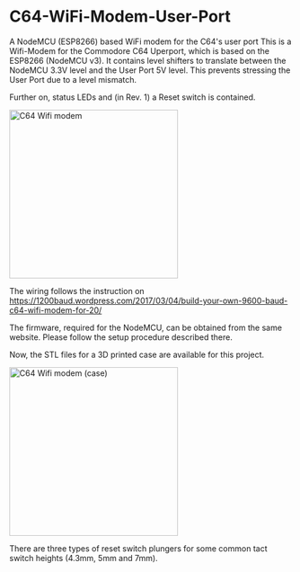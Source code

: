# C64-WiFi-Modem-User-Port
A NodeMCU (ESP8266) based WiFi modem for the C64's user port
This is a Wifi-Modem for the Commodore C64 Uperport, which is based on the ESP8266 (NodeMCU v3). It contains level shifters to 
translate between the NodeMCU 3.3V level and the User Port 5V level. This prevents stressing the User Port due to a level mismatch.

Further on, status LEDs and (in Rev. 1) a Reset switch is contained.


<img src="https://github.com/svenpetersen1965/C64-WiFi-Modem-User-Port/blob/master/Rev.%200/pictures/2286_-_C64_WiFi_Modem_v0.JPG" width="300" alt="C64 Wifi modem">

The wiring follows the instruction on https://1200baud.wordpress.com/2017/03/04/build-your-own-9600-baud-c64-wifi-modem-for-20/ 

The firmware, required for the NodeMCU, can be obtained from the same website. Please follow the setup procedure described there.

Now, the STL files for a 3D printed case are available for this project.

<img src="https://github.com/svenpetersen1965/C64-WiFi-Modem-User-Port/blob/master/Case/Rev.%200/pictures/2653_WiFiMod_Case.jpg" width="300" alt="C64 Wifi modem (case)">

There are three types of reset switch plungers for some common tact switch heights (4.3mm, 5mm and 7mm).
